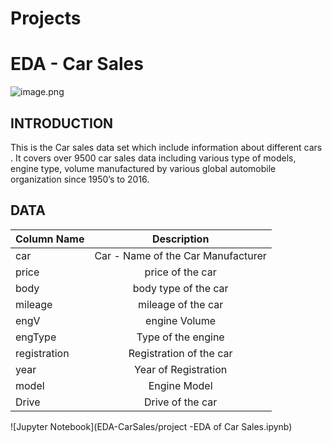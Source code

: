 # Projects
# EDA - Car Sales
![image.png](images/HRTalent.png)

## INTRODUCTION
This is the Car sales data set which include information about different cars . It covers over 9500 car sales data including various type of models, engine type, volume  manufactured by various global automobile organization since 1950’s to 2016.

## DATA
| Column Name           |      Description                        |
| --------------------- |:---------------------------------------:|
| car                   |  Car - Name of the Car Manufacturer     |
| price                 |  price of the car                       |
| body                  |  body type of the car                   |
| mileage               |  mileage of the car                     |
| engV                  |  engine Volume                          |
| engType               |  Type of the engine                     |
| registration          |  Registration of the car                |
| year                  |  Year of Registration                   |
| model                 |  Engine Model                           |
| Drive                 |  Drive of the car                       |


![Jupyter Notebook](EDA-CarSales/project -EDA of Car Sales.ipynb)
